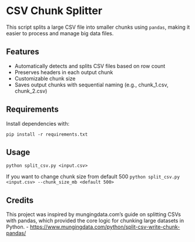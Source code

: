 # CSV Chunk Splitter

This script splits a large CSV file into smaller chunks using `pandas`, making it easier to process and manage big data files.

## Features

- Automatically detects and splits CSV files based on row count
- Preserves headers in each output chunk
- Customizable chunk size
- Saves output chunks with sequential naming (e.g., chunk_1.csv, chunk_2.csv)

## Requirements

Install dependencies with:

`pip install -r requirements.txt`

## Usage

`python split_csv.py <input.csv>`

If you want to change chunk size from default 500
`python split_csv.py <input.csv> --chunk_size_mb <default 500>`

## Credits
This project was inspired by mungingdata.com’s guide on splitting CSVs with pandas, which provided the core logic for chunking large datasets in Python. - https://www.mungingdata.com/python/split-csv-write-chunk-pandas/




